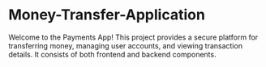 # Money-Transfer-Application
Welcome to the Payments App! This project provides a secure platform for transferring money, managing user accounts, and viewing transaction details. It consists of both frontend and backend components.
